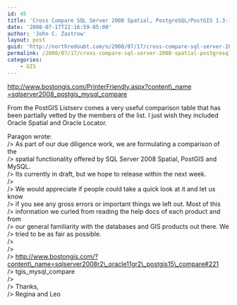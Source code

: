 ```yaml
---
id: 45
title: 'Cross Compare SQL Server 2008 Spatial, PostgreSQL/PostGIS 1.3-1.4, MySQL 5-6'
date: '2008-07-17T22:16:59-05:00'
author: 'John C. Zastrow'
layout: post
guid: 'http://northredoubt.com/n/2008/07/17/cross-compare-sql-server-2008-spatial-postgresqlpostgis-13-14-mysql-5-6-2/'
permalink: /2008/07/17/cross-compare-sql-server-2008-spatial-postgresqlpostgis-13-14-mysql-5-6/
categories:
    - GIS
---
```


[http://www.bostongis.com/PrinterFriendly.aspx?content\_name =sqlserver2008\_postgis\_mysql\_compare](http://www.bostongis.com/PrinterFriendly.aspx?content_name=sqlserver2008_postgis_mysql_compare)

From the PostGIS Listserv comes a very useful comparison table that has been partially vetted by the members of the list. I just wish they included Oracle Spatial and Oracle Locator.

Paragon wrote:  
 /&gt; As part of our due diligence work, we are formulating a comparison of the  
 /&gt; spatial functionality offered by SQL Server 2008 Spatial, PostGIS and MySQL.  
 /&gt; Its currently in draft, but we hope to release within the next week.  
 /&gt;  
 /&gt; We would appreciate if people could take a quick look at it and let us know  
 /&gt; if you see any gross errors or important things we left out. Most of this  
 /&gt; information we curled from reading the help docs of each product and from  
 /&gt; our general familiarity with the databases and GIS products out there. We  
 /&gt; tried to be as fair as possible.  
 /&gt;  
 /&gt;  
 /&gt; http://www.bostongis.com/?content\_name=sqlserver2008r2\_oracle11gr2\_postgis15\_compare#221  
 /&gt; tgis\_mysql\_compare  
 /&gt;  
 /&gt; Thanks,  
 /&gt; Regina and Leo